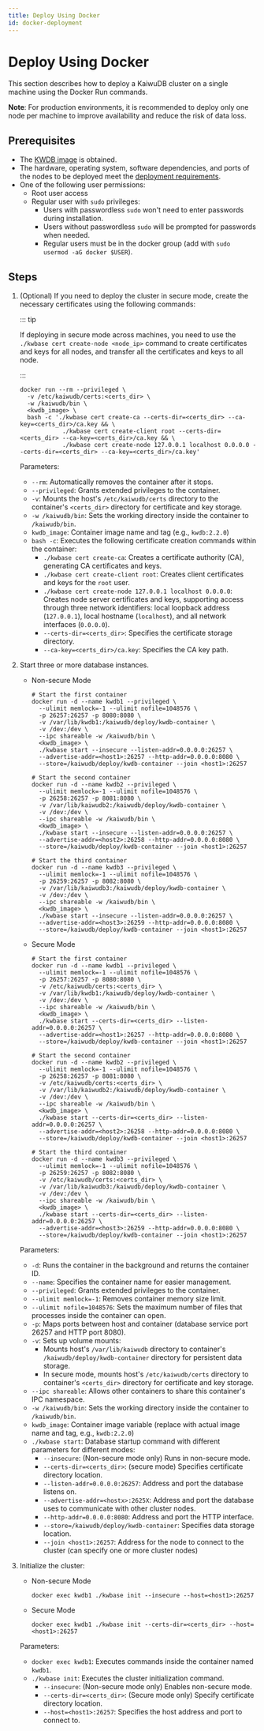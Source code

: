 ```yaml
---
title: Deploy Using Docker
id: docker-deployment
---
```


# Deploy Using Docker

This section describes how to deploy a KaiwuDB cluster on a single machine using the Docker Run commands.

**Note**: For production environments, it is recommended to deploy only one node per machine to improve availability and reduce the risk of data loss.

## Prerequisites

- The [KWDB image](../prepare/before-deploy-docker.md#obtaining-container-images) is obtained.
- The hardware, operating system, software dependencies, and ports of the nodes to be deployed meet the [deployment requirements](../prepare/before-deploy-docker.md#hardware).
- One of the following user permissions:
  - Root user access
  - Regular user with `sudo` privileges:
    - Users with passwordless `sudo` won't need to enter passwords during installation.
    - Users without passwordless `sudo` will be prompted for passwords when needed.
    - Regular users must be in the docker group (add with `sudo usermod -aG docker $USER`).

## Steps

1. (Optional) If you need to deploy the cluster in secure mode, create the necessary certificates using the following commands:

    ::: tip

    If deploying in secure mode across machines, you need to use the `./kwbase cert create-node <node_ip>` command to create certificates and keys for all nodes, and transfer all the certificates and keys to all node.

    :::

    ```shell
    docker run --rm --privileged \
      -v /etc/kaiwudb/certs:<certs_dir> \
      -w /kaiwudb/bin \
      <kwdb_image> \
      bash -c './kwbase cert create-ca --certs-dir=<certs_dir> --ca-key=<certs_dir>/ca.key && \
                ./kwbase cert create-client root --certs-dir=<certs_dir> --ca-key=<certs_dir>/ca.key && \
                ./kwbase cert create-node 127.0.0.1 localhost 0.0.0.0 --certs-dir=<certs_dir> --ca-key=<certs_dir>/ca.key'
    ```

    Parameters:
    - `--rm`: Automatically removes the container after it stops.
    - `--privileged`: Grants extended privileges to the container.
    - `-v`: Mounts the host's `/etc/kaiwudb/certs` directory to the container's `<certs_dir>` directory for certificate and key storage.
    - `-w /kaiwudb/bin`: Sets the working directory inside the container to `/kaiwudb/bin`.
    - `kwdb_image`: Container image name and tag (e.g., `kwdb:2.2.0`)
    - `bash -c`: Executes the following certificate creation commands within the container:
      - `./kwbase cert create-ca`: Creates a certificate authority (CA), generating CA certificates and keys.
      - `./kwbase cert create-client root`: Creates client certificates and keys for the `root` user.
      - `./kwbase cert create-node 127.0.0.1 localhost 0.0.0.0`: Creates node server certificates and keys, supporting access through three network identifiers: local loopback address (`127.0.0.1`), local hostname (`localhost`), and all network interfaces (`0.0.0.0`).
      - `--certs-dir=<certs_dir>`: Specifies the certificate storage directory.
      - `--ca-key=<certs_dir>/ca.key`: Specifies the CA key path.

2. Start three or more database instances.

    - Non-secure Mode

      ```shell
      # Start the first container
      docker run -d --name kwdb1 --privileged \
        --ulimit memlock=-1 --ulimit nofile=1048576 \
        -p 26257:26257 -p 8080:8080 \
        -v /var/lib/kwdb1:/kaiwudb/deploy/kwdb-container \
        -v /dev:/dev \
        --ipc shareable -w /kaiwudb/bin \
        <kwdb_image> \
        ./kwbase start --insecure --listen-addr=0.0.0.0:26257 \
        --advertise-addr=<host1>:26257 --http-addr=0.0.0.0:8080 \
        --store=/kaiwudb/deploy/kwdb-container --join <host1>:26257

      # Start the second container
      docker run -d --name kwdb2 --privileged \
        --ulimit memlock=-1 --ulimit nofile=1048576 \
        -p 26258:26257 -p 8081:8080 \
        -v /var/lib/kaiwudb2:/kaiwudb/deploy/kwdb-container \
        -v /dev:/dev \
        --ipc shareable -w /kaiwudb/bin \
        <kwdb_image> \
        ./kwbase start --insecure --listen-addr=0.0.0.0:26257 \
        --advertise-addr=<host2>:26258 --http-addr=0.0.0.0:8080 \
        --store=/kaiwudb/deploy/kwdb-container --join <host1>:26257

      # Start the third container
      docker run -d --name kwdb3 --privileged \
        --ulimit memlock=-1 --ulimit nofile=1048576 \
        -p 26259:26257 -p 8082:8080 \
        -v /var/lib/kaiwudb3:/kaiwudb/deploy/kwdb-container \
        -v /dev:/dev \
        --ipc shareable -w /kaiwudb/bin \
        <kwdb_image> \
        ./kwbase start --insecure --listen-addr=0.0.0.0:26257 \
        --advertise-addr=<host3>:26259 --http-addr=0.0.0.0:8080 \
        --store=/kaiwudb/deploy/kwdb-container --join <host1>:26257
      ```

    - Secure Mode

      ```shell
      # Start the first container
      docker run -d --name kwdb1 --privileged \
        --ulimit memlock=-1 --ulimit nofile=1048576 \
        -p 26257:26257 -p 8080:8080 \
        -v /etc/kaiwudb/certs:<certs_dir> \
        -v /var/lib/kwdb1:/kaiwudb/deploy/kwdb-container \
        -v /dev:/dev \
        --ipc shareable -w /kaiwudb/bin \
        <kwdb_image> \
        ./kwbase start --certs-dir=<certs_dir> --listen-addr=0.0.0.0:26257 \
        --advertise-addr=<host1>:26257 --http-addr=0.0.0.0:8080 \
        --store=/kaiwudb/deploy/kwdb-container --join <host1>:26257

      # Start the second container
      docker run -d --name kwdb2 --privileged \
        --ulimit memlock=-1 --ulimit nofile=1048576 \
        -p 26258:26257 -p 8081:8080 \
        -v /etc/kaiwudb/certs:<certs_dir> \
        -v /var/lib/kaiwudb2:/kaiwudb/deploy/kwdb-container \
        -v /dev:/dev \
        --ipc shareable -w /kaiwudb/bin \
        <kwdb_image> \
        ./kwbase start --certs-dir=<certs_dir> --listen-addr=0.0.0.0:26257 \
        --advertise-addr=<host2>:26258 --http-addr=0.0.0.0:8080 \
        --store=/kaiwudb/deploy/kwdb-container --join <host1>:26257

      # Start the third container
      docker run -d --name kwdb3 --privileged \
        --ulimit memlock=-1 --ulimit nofile=1048576 \
        -p 26259:26257 -p 8082:8080 \
        -v /etc/kaiwudb/certs:<certs_dir> \
        -v /var/lib/kaiwudb3:/kaiwudb/deploy/kwdb-container \
        -v /dev:/dev \
        --ipc shareable -w /kaiwudb/bin \
        <kwdb_image> \
        ./kwbase start --certs-dir=<certs_dir> --listen-addr=0.0.0.0:26257 \
        --advertise-addr=<host3>:26259 --http-addr=0.0.0.0:8080 \
        --store=/kaiwudb/deploy/kwdb-container --join <host1>:26257
      ```

    Parameters:
    - `-d`: Runs the container in the background and returns the container ID.
    - `--name`: Specifies the container name for easier management.
    - `--privileged`: Grants extended privileges to the container.
    - `--ulimit memlock=-1`: Removes container memory size limit.
    - `--ulimit nofile=1048576`: Sets the maximum number of files that processes inside the container can open.
    - `-p`: Maps ports between host and container (database service port 26257 and HTTP port 8080).
    - `-v`: Sets up volume mounts:
      - Mounts host's `/var/lib/kaiwudb` directory to container's `/kaiwudb/deploy/kwdb-container` directory for persistent data storage.
      - In secure mode, mounts host's `/etc/kaiwudb/certs` directory to container's `<certs_dir>` directory for certificate and key storage.
    - `--ipc shareable`: Allows other containers to share this container's IPC namespace.
    - `-w /kaiwudb/bin`: Sets the working directory inside the container to `/kaiwudb/bin`.
    - `kwdb_image`: Container image variable (replace with actual image name and tag, e.g., `kwdb:2.2.0`)
    - `./kwbase start`: Database startup command with different parameters for different modes:
      - `--insecure`: (Non-secure mode only) Runs in non-secure mode.
      - `--certs-dir=<certs_dir>`: (secure mode) Specifies certificate directory location.
      - `--listen-addr=0.0.0.0:26257`: Address and port the database listens on.
      - `--advertise-addr=<hostx>:2625X`: Address and port the database uses to communicate with other cluster nodes.
      - `--http-addr=0.0.0.0:8080`: Address and port the HTTP interface.
      - `--store=/kaiwudb/deploy/kwdb-container`: Specifies data storage location.
      - `--join <host1>:26257`: Address for the node to connect to the cluster (can specify one or more cluster nodes)

3. Initialize the cluster:

    - Non-secure Mode

        ```shell
        docker exec kwdb1 ./kwbase init --insecure --host=<host1>:26257
        ```

    - Secure Mode

        ```shell
        docker exec kwdb1 ./kwbase init --certs-dir=<certs_dir> --host=<host1>:26257
        ```

    Parameters:
    - `docker exec kwdb1`: Executes commands inside the container named `kwdb1`.
    - `./kwbase init`: Executes the cluster initialization command.
      - `--insecure`: (Non-secure mode only) Enables non-secure mode.
      - `--certs-dir=<certs_dir>`: (Secure mode only) Specify certificate directory location.
      - `--host=<host1>:26257`: Specifies the host address and port to connect to.